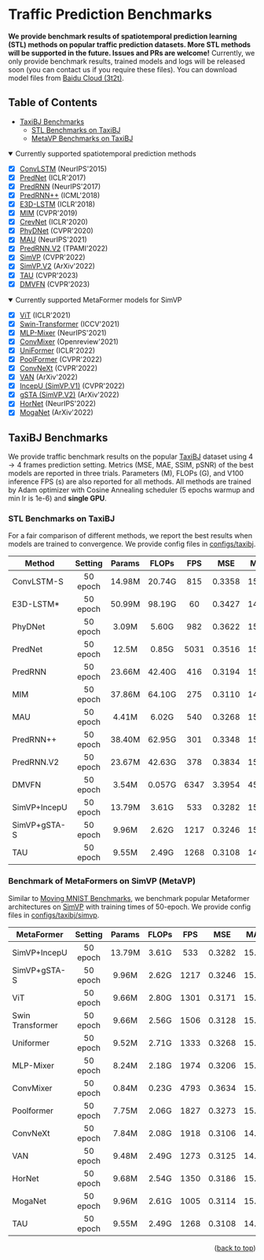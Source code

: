 # Traffic Prediction Benchmarks

**We provide benchmark results of spatiotemporal prediction learning (STL) methods on popular traffic prediction datasets. More STL methods will be supported in the future. Issues and PRs are welcome!** Currently, we only provide benchmark results, trained models and logs will be released soon (you can contact us if you require these files). You can download model files from [Baidu Cloud (3t2t)](https://pan.baidu.com/s/1dH3gS9pyl3SQP8mL2FBgoA?pwd=3t2t).

## Table of Contents

- [TaxiBJ Benchmarks](#taxibj-benchmarks)
    - [STL Benchmarks on TaxiBJ](#stl-benchmarks-on-taxibj)
    - [MetaVP Benchmarks on TaxiBJ](#benchmark-of-metaformers-on-simvp-metavp)

<details open>
<summary>Currently supported spatiotemporal prediction methods</summary>

- [x] [ConvLSTM](https://arxiv.org/abs/1506.04214) (NeurIPS'2015)
- [x] [PredNet](https://openreview.net/forum?id=B1ewdt9xe) (ICLR'2017)
- [x] [PredRNN](https://dl.acm.org/doi/abs/10.5555/3294771.3294855) (NeurIPS'2017)
- [x] [PredRNN++](https://arxiv.org/abs/1804.06300) (ICML'2018)
- [x] [E3D-LSTM](https://openreview.net/forum?id=B1lKS2AqtX) (ICLR'2018)
- [x] [MIM](https://arxiv.org/abs/1811.07490) (CVPR'2019)
- [x] [CrevNet](https://openreview.net/forum?id=B1lKS2AqtX) (ICLR'2020)
- [x] [PhyDNet](https://arxiv.org/abs/2003.01460) (CVPR'2020)
- [x] [MAU](https://openreview.net/forum?id=qwtfY-3ibt7) (NeurIPS'2021)
- [x] [PredRNN.V2](https://arxiv.org/abs/2103.09504v4) (TPAMI'2022)
- [x] [SimVP](https://arxiv.org/abs/2206.05099) (CVPR'2022)
- [x] [SimVP.V2](https://arxiv.org/abs/2211.12509) (ArXiv'2022)
- [x] [TAU](https://arxiv.org/abs/2206.12126) (CVPR'2023)
- [x] [DMVFN](https://arxiv.org/abs/2303.09875) (CVPR'2023)

</details>

<details open>
<summary>Currently supported MetaFormer models for SimVP</summary>

- [x] [ViT](https://arxiv.org/abs/2010.11929) (ICLR'2021)
- [x] [Swin-Transformer](https://arxiv.org/abs/2103.14030) (ICCV'2021)
- [x] [MLP-Mixer](https://arxiv.org/abs/2105.01601) (NeurIPS'2021)
- [x] [ConvMixer](https://arxiv.org/abs/2201.09792) (Openreview'2021)
- [x] [UniFormer](https://arxiv.org/abs/2201.09450) (ICLR'2022)
- [x] [PoolFormer](https://arxiv.org/abs/2111.11418) (CVPR'2022)
- [x] [ConvNeXt](https://arxiv.org/abs/2201.03545) (CVPR'2022)
- [x] [VAN](https://arxiv.org/abs/2202.09741) (ArXiv'2022)
- [x] [IncepU (SimVP.V1)](https://arxiv.org/abs/2206.05099) (CVPR'2022)
- [x] [gSTA (SimVP.V2)](https://arxiv.org/abs/2211.12509) (ArXiv'2022)
- [x] [HorNet](https://arxiv.org/abs/2207.14284) (NeurIPS'2022)
- [x] [MogaNet](https://arxiv.org/abs/2211.03295) (ArXiv'2022)

</details>


## TaxiBJ Benchmarks

We provide traffic benchmark results on the popular [TaxiBJ](https://arxiv.org/abs/1610.00081) dataset using $4\rightarrow 4$ frames prediction setting. Metrics (MSE, MAE, SSIM, pSNR) of the best models are reported in three trials. Parameters (M), FLOPs (G), and V100 inference FPS (s) are also reported for all methods. All methods are trained by Adam optimizer with Cosine Annealing scheduler (5 epochs warmup and min lr is 1e-6) and **single GPU**.

### **STL Benchmarks on TaxiBJ**

For a fair comparison of different methods, we report the best results when models are trained to convergence. We provide config files in [configs/taxibj](https://github.com/chengtan9907/OpenSTL/configs/taxibj).

| Method       |  Setting | Params |  FLOPs |  FPS |   MSE  |  MAE  |  SSIM  |  PSNR |   Download   |
|--------------|:--------:|:------:|:------:|:----:|:------:|:-----:|:------:|:-----:|:------------:|
| ConvLSTM-S   | 50 epoch | 14.98M | 20.74G |  815 | 0.3358 | 15.32 | 0.9836 | 39.45 | [model](https://github.com/chengtan9907/OpenSTL/releases/download/taxibj-weights/taxibj_convlstm_cos_ep50.pth) \| [log](https://github.com/chengtan9907/OpenSTL/releases/download/taxibj-weights/taxibj_convlstm_cos_ep50.log) |
| E3D-LSTM\*   | 50 epoch | 50.99M | 98.19G |   60 | 0.3427 | 14.98 | 0.9842 | 39.64 | [model](https://github.com/chengtan9907/OpenSTL/releases/download/taxibj-weights/taxibj_e3dlstm_cos_ep50.pth) \| [log](https://github.com/chengtan9907/OpenSTL/releases/download/taxibj-weights/taxibj_e3dlstm_cos_ep50.log) |
| PhyDNet      | 50 epoch |  3.09M |  5.60G |  982 | 0.3622 | 15.53 | 0.9828 | 39.46 | [model](https://github.com/chengtan9907/OpenSTL/releases/download/taxibj-weights/taxibj_phydnet_cos_ep50.pth) \| [log](https://github.com/chengtan9907/OpenSTL/releases/download/taxibj-weights/taxibj_phydnet_cos_ep50.log) |
| PredNet      | 50 epoch | 12.5M  |  0.85G | 5031 | 0.3516 | 15.91 | 0.9828 | 39.29 | [model](https://github.com/chengtan9907/OpenSTL/releases/download/taxibj-weights/taxibj_prednet_cos_ep50.pth) \| [log](https://github.com/chengtan9907/OpenSTL/releases/download/taxibj-weights/taxibj_prednet_cos_ep50.log) |
| PredRNN      | 50 epoch | 23.66M | 42.40G |  416 | 0.3194 | 15.31 | 0.9838 | 39.51 | [model](https://github.com/chengtan9907/OpenSTL/releases/download/taxibj-weights/taxibj_predrnn_cos_ep50.pth) \| [log](https://github.com/chengtan9907/OpenSTL/releases/download/taxibj-weights/taxibj_predrnn_cos_ep50.log) |
| MIM          | 50 epoch | 37.86M | 64.10G |  275 | 0.3110 | 14.96 | 0.9847 | 39.65 | [model](https://github.com/chengtan9907/OpenSTL/releases/download/taxibj-weights/taxibj_mim_cos_ep50.pth) \| [log](https://github.com/chengtan9907/OpenSTL/releases/download/taxibj-weights/taxibj_mim_cos_ep50.log) |
| MAU          | 50 epoch |  4.41M |  6.02G |  540 | 0.3268 | 15.26 | 0.9834 | 39.52 | [model](https://github.com/chengtan9907/OpenSTL/releases/download/taxibj-weights/taxibj_mau_cos_ep50.pth) \| [log](https://github.com/chengtan9907/OpenSTL/releases/download/taxibj-weights/taxibj_mau_cos_ep50.log) |
| PredRNN++    | 50 epoch | 38.40M | 62.95G |  301 | 0.3348 | 15.37 | 0.9834 | 39.47 | [model](https://github.com/chengtan9907/OpenSTL/releases/download/taxibj-weights/taxibj_predrnnpp_cos_ep50.pth) \| [log](https://github.com/chengtan9907/OpenSTL/releases/download/taxibj-weights/taxibj_predrnnpp_cos_ep50.log) |
| PredRNN.V2   | 50 epoch | 23.67M | 42.63G |  378 | 0.3834 | 15.55 | 0.9826 | 39.49 | [model](https://github.com/chengtan9907/OpenSTL/releases/download/taxibj-weights/taxibj_predrnnv2_cos_ep50.pth) \| [log](https://github.com/chengtan9907/OpenSTL/releases/download/taxibj-weights/taxibj_predrnnv2_cos_ep50.log) |
| DMVFN        | 50 epoch |  3.54M | 0.057G | 6347 | 3.3954 | 45.52 | 0.8321 | 31.14 | [model](https://github.com/chengtan9907/OpenSTL/releases/download/taxibj-weights/taxibj_dmvfn_cos_ep50.pth) \| [log](https://github.com/chengtan9907/OpenSTL/releases/download/taxibj-weights/taxibj_dmvfn_cos_ep50.log) |
| SimVP+IncepU | 50 epoch | 13.79M |  3.61G |  533 | 0.3282 | 15.45 | 0.9835 | 39.45 | [model](https://github.com/chengtan9907/OpenSTL/releases/download/taxibj-weights/taxibj_simvp_incepu_cos_ep50.pth) \| [log](https://github.com/chengtan9907/OpenSTL/releases/download/taxibj-weights/taxibj_simvp_incepu_cos_ep50.log) |
| SimVP+gSTA-S | 50 epoch |  9.96M |  2.62G | 1217 | 0.3246 | 15.03 | 0.9844 | 39.71 | [model](https://github.com/chengtan9907/OpenSTL/releases/download/taxibj-weights/taxibj_simvp_gsta_cos_ep50.pth) \| [log](https://github.com/chengtan9907/OpenSTL/releases/download/taxibj-weights/taxibj_simvp_gsta_cos_ep50.log) |
| TAU          | 50 epoch |  9.55M |  2.49G | 1268 | 0.3108 | 14.93 | 0.9848 | 39.74 | [model](https://github.com/chengtan9907/OpenSTL/releases/download/taxibj-weights/taxibj_tau_cos_ep50.pth) \| [log](https://github.com/chengtan9907/OpenSTL/releases/download/taxibj-weights/taxibj_tau_cos_ep50.log) |

### **Benchmark of MetaFormers on SimVP (MetaVP)**

Similar to [Moving MNIST Benchmarks](#moving-mnist-benchmarks), we benchmark popular Metaformer architectures on [SimVP](https://arxiv.org/abs/2211.12509) with training times of 50-epoch. We provide config files in [configs/taxibj/simvp](https://github.com/chengtan9907/OpenSTL/configs/taxibj/simvp/).

| MetaFormer       |  Setting | Params | FLOPs |  FPS |   MSE  |  MAE  |  SSIM  |  PSNR |   Download   |
|------------------|:--------:|:------:|:-----:|:----:|:------:|:-----:|:------:|:-----:|:------------:|
| SimVP+IncepU     | 50 epoch | 13.79M | 3.61G |  533 | 0.3282 | 15.45 | 0.9835 | 39.45 | [model](https://github.com/chengtan9907/OpenSTL/releases/download/taxibj-weights/taxibj_simvp_incepu_cos_ep50.pth) \| [log](https://github.com/chengtan9907/OpenSTL/releases/download/taxibj-weights/taxibj_simvp_incepu_cos_ep50.log) |
| SimVP+gSTA-S     | 50 epoch |  9.96M | 2.62G | 1217 | 0.3246 | 15.03 | 0.9844 | 39.71 | [model](https://github.com/chengtan9907/OpenSTL/releases/download/taxibj-weights/taxibj_simvp_gsta_cos_ep50.pth) \| [log](https://github.com/chengtan9907/OpenSTL/releases/download/taxibj-weights/taxibj_simvp_gsta_cos_ep50.log) |
| ViT              | 50 epoch |  9.66M | 2.80G | 1301 | 0.3171 | 15.15 | 0.9841 | 39.64 | [model](https://github.com/chengtan9907/OpenSTL/releases/download/taxibj-weights/taxibj_simvp_vit_cos_ep50.pth) \| [log](https://github.com/chengtan9907/OpenSTL/releases/download/taxibj-weights/taxibj_simvp_vit_cos_ep50.log) |
| Swin Transformer | 50 epoch |  9.66M | 2.56G | 1506 | 0.3128 | 15.07 | 0.9847 | 39.65 | [model](https://github.com/chengtan9907/OpenSTL/releases/download/taxibj-weights/taxibj_simvp_swin_cos_ep50.pth) \| [log](https://github.com/chengtan9907/OpenSTL/releases/download/taxibj-weights/taxibj_simvp_swin_cos_ep50.log) |
| Uniformer        | 50 epoch |  9.52M | 2.71G | 1333 | 0.3268 | 15.16 | 0.9844 | 39.64 | [model](https://github.com/chengtan9907/OpenSTL/releases/download/taxibj-weights/taxibj_simvp_uniformer_cos_ep50.pth) \| [log](https://github.com/chengtan9907/OpenSTL/releases/download/taxibj-weights/taxibj_simvp_uniformer_cos_ep50.log) |
| MLP-Mixer        | 50 epoch |  8.24M | 2.18G | 1974 | 0.3206 | 15.37 | 0.9841 | 39.49 | [model](https://github.com/chengtan9907/OpenSTL/releases/download/taxibj-weights/taxibj_simvp_mlpmixer_cos_ep50.pth) \| [log](https://github.com/chengtan9907/OpenSTL/releases/download/taxibj-weights/taxibj_simvp_mlpmixer_cos_ep50.log) |
| ConvMixer        | 50 epoch |  0.84M | 0.23G | 4793 | 0.3634 | 15.63 | 0.9831 | 39.41 | [model](https://github.com/chengtan9907/OpenSTL/releases/download/taxibj-weights/taxibj_simvp_convmixer_cos_ep50.pth) \| [log](https://github.com/chengtan9907/OpenSTL/releases/download/taxibj-weights/taxibj_simvp_convmixer_cos_ep50.log) |
| Poolformer       | 50 epoch |  7.75M | 2.06G | 1827 | 0.3273 | 15.39 | 0.9840 | 39.46 | [model](https://github.com/chengtan9907/OpenSTL/releases/download/taxibj-weights/taxibj_simvp_poolformer_cos_ep50.pth) \| [log](https://github.com/chengtan9907/OpenSTL/releases/download/taxibj-weights/taxibj_simvp_poolformer_cos_ep50.log) |
| ConvNeXt         | 50 epoch |  7.84M | 2.08G | 1918 | 0.3106 | 14.90 | 0.9845 | 39.76 | [model](https://github.com/chengtan9907/OpenSTL/releases/download/taxibj-weights/taxibj_simvp_convnext_cos_ep50.pth) \| [log](https://github.com/chengtan9907/OpenSTL/releases/download/taxibj-weights/taxibj_simvp_convnext_cos_ep50.log) |
| VAN              | 50 epoch |  9.48M | 2.49G | 1273 | 0.3125 | 14.96 | 0.9848 | 39.72 | [model](https://github.com/chengtan9907/OpenSTL/releases/download/taxibj-weights/taxibj_simvp_van_cos_ep50.pth) \| [log](https://github.com/chengtan9907/OpenSTL/releases/download/taxibj-weights/taxibj_simvp_van_cos_ep50.log) |
| HorNet           | 50 epoch |  9.68M | 2.54G | 1350 | 0.3186 | 15.01 | 0.9843 | 39.66 | [model](https://github.com/chengtan9907/OpenSTL/releases/download/taxibj-weights/taxibj_simvp_hornet_cos_ep50.pth) \| [log](https://github.com/chengtan9907/OpenSTL/releases/download/taxibj-weights/taxibj_simvp_hornet_cos_ep50.log) |
| MogaNet          | 50 epoch |  9.96M | 2.61G | 1005 | 0.3114 | 15.06 | 0.9847 | 39.70 | [model](https://github.com/chengtan9907/OpenSTL/releases/download/taxibj-weights/taxibj_simvp_moganet_cos_ep50.pth) \| [log](https://github.com/chengtan9907/OpenSTL/releases/download/taxibj-weights/taxibj_simvp_moganet_cos_ep50.log) |
| TAU              | 50 epoch |  9.55M | 2.49G | 1268 | 0.3108 | 14.93 | 0.9848 | 39.74 | [model](https://github.com/chengtan9907/OpenSTL/releases/download/taxibj-weights/taxibj_tau_cos_ep50.pth) \| [log](https://github.com/chengtan9907/OpenSTL/releases/download/taxibj-weights/taxibj_tau_cos_ep50.log) |

<p align="right">(<a href="#top">back to top</a>)</p>
